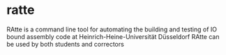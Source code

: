 # ratte
RAtte is a command line tool for automating the building and testing of IO bound assembly code at Heinrich-Heine-Universität Düsseldorf
RAtte can be used by both students and correctors
